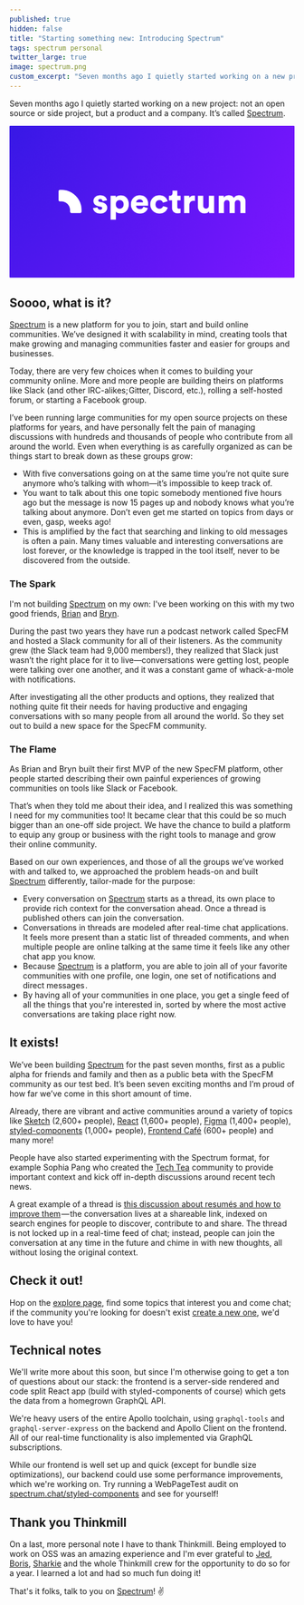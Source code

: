 ```yaml
---
published: true
hidden: false
title: "Starting something new: Introducing Spectrum"
tags: spectrum personal
twitter_large: true
image: spectrum.png
custom_excerpt: "Seven months ago I quietly started working on a new project: not an open source or side project, but a product and a company. Say hello to Spectrum!"
---
```


Seven months ago I quietly started working on a new project: not an open source or side project, but a product and a company. It’s called [Spectrum](https://spectrum.chat).

[![Spectrum](/static/images/spectrum.png)](https://spectrum.chat)

## Soooo, what is it?

[Spectrum](https://spectrum.chat) is a new platform for you to join, start and build online communities. We’ve designed it with scalability in mind, creating tools that make growing and managing communities faster and easier for groups and businesses.

Today, there are very few choices when it comes to building your community online. More and more people are building theirs on platforms like Slack (and other IRC-alikes; Gitter, Discord, etc.), rolling a self-hosted forum, or starting a Facebook group.

I’ve been running large communities for my open source projects on these platforms for years, and have personally felt the pain of managing discussions with hundreds and thousands of people who contribute from all around the world. Even when everything is as carefully organized as can be things start to break down as these groups grow:

- With five conversations going on at the same time you’re not quite sure anymore who’s talking with whom—it’s impossible to keep track of.
- You want to talk about this one topic somebody mentioned five hours ago but the message is now 15 pages up and nobody knows what you’re talking about anymore. Don’t even get me started on topics from days or even, gasp, weeks ago!
- This is amplified by the fact that searching and linking to old messages is often a pain. Many times valuable and interesting conversations are lost forever, or the knowledge is trapped in the tool itself, never to be discovered from the outside.

### The Spark


I'm not building [Spectrum](https://spectrum.chat) on my own: I've been working on this with my two good friends, [Brian](https://twitter.com/brian_lovin) and [Bryn](https://twitter.com/uberbryn).

During the past two years they have run a podcast network called SpecFM and hosted a Slack community for all of their listeners. As the community grew (the Slack team had 9,000 members!), they realized that Slack just wasn’t the right place for it to live—conversations were getting lost, people were talking over one another, and it was a constant game of whack-a-mole with notifications.

After investigating all the other products and options, they realized that nothing quite fit their needs for having productive and engaging conversations with so many people from all around the world. So they set out to build a new space for the SpecFM community.

### The Flame

As Brian and Bryn built their first MVP of the new SpecFM platform, other people started describing their own painful experiences of growing communities on tools like Slack or Facebook.

That’s when they told me about their idea, and I realized this was something I need for my communities too! It became clear that this could be so much bigger than an one-off side project. We have the chance to build a platform to equip any group or business with the right tools to manage and grow their online community.

Based on our own experiences, and those of all the groups we’ve worked with and talked to, we approached the problem heads-on and built [Spectrum](https://spectrum.chat) differently, tailor-made for the purpose:

- Every conversation on [Spectrum](https://spectrum.chat) starts as a thread, its own place to provide rich context for the conversation ahead. Once a thread is published others can join the conversation.
- Conversations in threads are modeled after real-time chat applications. It feels more present than a static list of threaded comments, and when multiple people are online talking at the same time it feels like any other chat app you know.
- Because [Spectrum](https://spectrum.chat) is a platform, you are able to join all of your favorite communities with one profile, one login, one set of notifications and direct messages .
- By having all of your communities in one place, you get a single feed of all the things that you're interested in, sorted by where the most active conversations are taking place right now.

## It exists!

We’ve been building [Spectrum](https://spectrum.chat) for the past seven months, first as a public alpha for friends and family and then as a public beta with the SpecFM community as our test bed. It’s been seven exciting months and I’m proud of how far we’ve come in this short amount of time.

Already, there are vibrant and active communities around a variety of topics like [Sketch](https://spectrum.chat/sketch) (2,600+ people), [React](https://spectrum.chat/react) (1,600+ people), [Figma](https://spectrum.chat/figma) (1,400+ people), [styled-components](https://spectrum.chat/styled-components) (1,000+ people), [Frontend Café](https://spectrum.chat/frontend) (600+ people) and many more!

People have also started experimenting with the Spectrum format, for example Sophia Pang who created the [Tech Tea](https://spectrum.chat/tech-tea) community to provide important context and kick off in-depth discussions around recent tech news.

A great example of a thread is [this discussion about resumés and how to improve them](https://spectrum.chat/thread/5f5c1db7-8280-497e-a7ea-17e4ea265a4c) — the conversation lives at a shareable link, indexed on search engines for people to discover, contribute to and share. The thread is not locked up in a real-time feed of chat; instead, people can join the conversation at any time in the future and chime in with new thoughts, all without losing the original context.

## Check it out!

Hop on the [explore page](https://spectrum.chat/explore), find some topics that interest you and come chat; if the community you're looking for doesn't exist [create a new one](https://spectrum.chat/new/community), we'd love to have you!

## Technical notes

We'll write more about this soon, but since I'm otherwise going to get a ton of questions about our stack: the frontend is a server-side rendered and code split React app (build with styled-components of course) which gets the data from a homegrown GraphQL API.

We're heavy users of the entire Apollo toolchain, using `graphql-tools` and `graphql-server-express` on the backend and Apollo Client on the frontend. All of our real-time functionality is also implemented via GraphQL subscriptions.

While our frontend is well set up and quick (except for bundle size optimizations), our backend could use some performance improvements, which we're working on. Try running a WebPageTest audit on [spectrum.chat/styled-components](https://spectrum.chat/styled-components) and see for yourself!

## Thank you Thinkmill

On a last, more personal note I have to thank Thinkmill. Being employed to work on OSS was an amazing experience and I'm ever grateful to [Jed](https://twitter.com/JedWatson), [Boris](https://twitter.com/BorisBozic), [Sharkie](https://twitter.com/twalve) and the whole Thinkmill crew for the opportunity to do so for a year. I learned a lot and had so much fun doing it!

That's it folks, talk to you on [Spectrum](https://spectrum.chat)! ✌️
